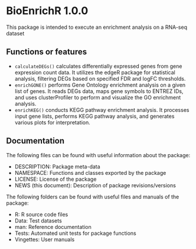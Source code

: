 # BioEnrichR 1.0.0
This package is intended to execute an enrichment analysis on a RNA-seq dataset
## Functions or features
* `calculateDEGs()` calculates differentially expressed genes from gene expression count data. It utilizes the edgeR package for statistical analysis, filtering DEGs based on specified FDR and logFC thresholds. 
* `enrichGONE()` performs Gene Ontology enrichment analysis on a given list of genes. It reads DEGs data, maps gene symbols to ENTREZ IDs, and uses clusterProfiler to perform and visualize the GO enrichment analysis.
* `enrichKEG()` conducts KEGG pathway enrichment analysis. It processes input gene lists, performs KEGG pathway analysis, and generates various plots for interpretation.
## Documentation
The following files can be found with useful information about the package:
* DESCRIPTION: Package meta-data
* NAMESPACE: Functions and classes exported by the package
* LICENSE: License of the package
* NEWS (this document): Description of package revisions/versions

The following folders can be found with useful files and manuals of the package:
* R: R source code files
* Data: Test datasets
* man: Reference documentation
* Tests: Automated unit tests for package functions
* Vingettes: User manuals
